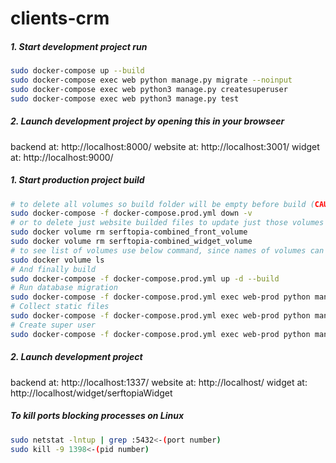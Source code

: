 # clients-crm

##### 1. Start development project run
```bash
sudo docker-compose up --build
sudo docker-compose exec web python manage.py migrate --noinput
sudo docker-compose exec web python3 manage.py createsuperuser
sudo docker-compose exec web python3 manage.py test
```

##### 2. Launch development project by opening this in your browseer

backend at: http://localhost:8000/
website at: http://localhost:3001/
widget  at: http://localhost:9000/

##### 1. Start production project build
```bash
# to delete all volumes so build folder will be empty before build (CAUTION, it will remove your database!!!)
sudo docker-compose -f docker-compose.prod.yml down -v
# or to delete just website builded files to update just those volumes use
sudo docker volume rm serftopia-combined_front_volume
sudo docker volume rm serftopia-combined_widget_volume
# to see list of volumes use below command, since names of volumes can be different
sudo docker volume ls
# And finally build
sudo docker-compose -f docker-compose.prod.yml up -d --build
# Run database migration
sudo docker-compose -f docker-compose.prod.yml exec web-prod python manage.py migrate --noinput
# Collect static files
sudo docker-compose -f docker-compose.prod.yml exec web-prod python manage.py collectstatic --no-input --clear
# Create super user
sudo docker-compose -f docker-compose.prod.yml exec web-prod python manage.py createsuperuser
```

##### 2. Launch development project

backend at: http://localhost:1337/
website at: http://localhost/
widget at: http://localhost/widget/serftopiaWidget

##### To kill ports blocking processes on Linux
```bash
sudo netstat -lntup | grep :5432<-(port number)
sudo kill -9 1398<-(pid number)
```
